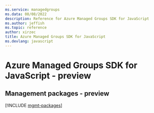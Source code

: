 ```yaml
---
ms.service: managedgroups
ms.data: 08/08/2022
description: Reference for Azure Managed Groups SDK for JavaScript
ms.author: jeffish
ms.topic: reference
author: xirzec
title: Azure Managed Groups SDK for JavaScript
ms.devlang: javascript
---
```

# Azure Managed Groups SDK for JavaScript - preview

## Management packages - preview
[!INCLUDE [mgmt-packages](managed-groups-mgmt-index.md)]